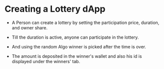 # Creating a Lottery dApp

- A Person can create a lottery by setting the participation price, duration, and owner share.

- Till the duration is active, anyone can participate in the lottery.

- And using the random Algo winner is picked after the time is over.

- The amount is deposited in the winner's wallet and also his id is displayed under the winners' tab.